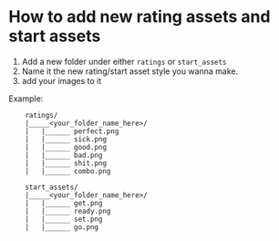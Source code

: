 # How to add new rating assets and start assets

1. Add a new folder under either `ratings` or `start_assets`
2. Name it the new rating/start asset style you wanna make.
3. add your images to it

Example:
```
    ratings/
    |_____<your_folder_name_here>/
    |   |______ perfect.png
    |   |______ sick.png
    |   |______ good.png
    |   |______ bad.png
    |   |______ shit.png
    |   |______ combo.png

    start_assets/
    |_____<your_folder_name_here>/
    |   |______ get.png
    |   |______ ready.png
    |   |______ set.png
    |   |______ go.png
```